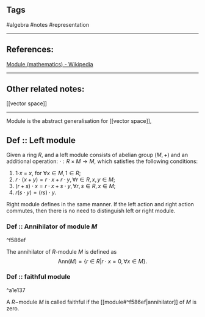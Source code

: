 
## Tags
#algebra #notes #representation 

---

## References:
[Module (mathematics) - Wikipedia](https://en.wikipedia.org/wiki/Module_(mathematics))

---
## Other related notes:
[[vector space]]

---
Module is the abstract generalisation for [[vector space]], 

## Def :: Left module
Given a ring $R$, and a left module consists of  abelian group $(M,+)$ and an additional operation: $\cdot: R\times M\rightarrow M$, which satisfies the following conditions:
1. 1$\cdot x$ = $x$, for $\forall x\in M, 1\in R$;
2. $r\cdot(x+y)=r\cdot x+r\cdot y, \forall r\in R, x,y\in M$;
3. $(r+s)\cdot x=r\cdot x+s\cdot y, \forall r,s\in R,x\in M$;
4. $r(s\cdot y)=(rs)\cdot y$.

Right module defines in the same manner. If the left action and right action commutes, then there is no need to distinguish left or right module.


### Def :: Annihilator of module $M$

^f586ef

The annihilator of $R$-module $M$ is defined as 
$$
\text{Ann}(M)=\{r\in R| r\cdot x=0, \forall x\in M\}.
$$
### Def :: faithful module

^a1e137

A $R-$module $M$ is called faithful if the [[module#^f586ef|annihilator]] of $M$ is zero.
